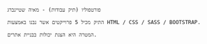 ~~~~~~~~~~~~~~~~~~~~~~~~~~~~~~~~~~~~~~~~~~~~~~~~~~~~~~~~~~~~~~~~~~~~~~~~~~~~~~~~~~~~~~~~~~~~~~~~~~~~~~~~~~~~~~~~~~~~
פורטפוליו (תיק עבודות) - מאיה שטיינברג

התיק מכיל 5 פרוייקטים אשר נבנו באמצעות HTML / CSS / SASS / BOOTSTRAP.

המטרה היא הצגת יכולות בבניית אתרים.
~~~~~~~~~~~~~~~~~~~~~~~~~~~~~~~~~~~~~~~~~~~~~~~~~~~~~~~~~~~~~~~~~~~~~~~~~~~~~~~~~~~~~~~~~~~~~~~~~~~~~~~~~~~~~~~~~~~~


